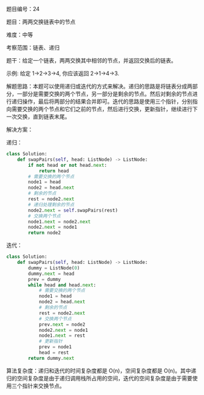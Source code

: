题目编号：24

题目：两两交换链表中的节点

难度：中等

考察范围：链表、递归

题干：给定一个链表，两两交换其中相邻的节点，并返回交换后的链表。

示例:
给定 1->2->3->4, 你应该返回 2->1->4->3.

解题思路：本题可以使用递归或迭代的方式来解决。递归的思路是将链表分成两部分，一部分是需要交换的两个节点，另一部分是剩余的节点。然后对剩余的节点进行递归操作，最后将两部分的结果合并即可。迭代的思路是使用三个指针，分别指向需要交换的两个节点和它们之前的节点，然后进行交换，更新指针，继续进行下一次交换，直到链表末尾。

解决方案：

递归：

```python
class Solution:
    def swapPairs(self, head: ListNode) -> ListNode:
        if not head or not head.next:
            return head
        # 需要交换的两个节点
        node1 = head
        node2 = head.next
        # 剩余的节点
        rest = node2.next
        # 递归处理剩余的节点
        node2.next = self.swapPairs(rest)
        # 交换两个节点
        node1.next = node2.next
        node2.next = node1
        return node2
```

迭代：

```python
class Solution:
    def swapPairs(self, head: ListNode) -> ListNode:
        dummy = ListNode(0)
        dummy.next = head
        prev = dummy
        while head and head.next:
            # 需要交换的两个节点
            node1 = head
            node2 = head.next
            # 剩余的节点
            rest = node2.next
            # 交换两个节点
            prev.next = node2
            node2.next = node1
            node1.next = rest
            # 更新指针
            prev = node1
            head = rest
        return dummy.next
```

算法复杂度：递归和迭代的时间复杂度都是 O(n)，空间复杂度都是 O(n)。其中递归的空间复杂度是由于递归调用栈所占用的空间，迭代的空间复杂度是由于需要使用三个指针来交换节点。